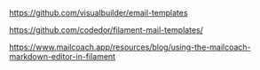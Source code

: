 https://github.com/visualbuilder/email-templates

https://github.com/codedor/filament-mail-templates/


https://www.mailcoach.app/resources/blog/using-the-mailcoach-markdown-editor-in-filament